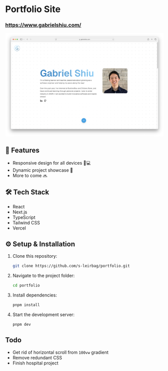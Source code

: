 # Portfolio Site

### https://www.gabrielshiu.com/

[![Screenshot](public/ss.png)](https://www.gabrielshiu.com/)

## 🚀 Features
- Responsive design for all devices 📱💻
- Dynamic project showcase 🎨
- More to come 🔜

## 🛠️ Tech Stack
- React
- Next.js
- TypeScript
- Tailwind CSS
- Vercel

## ⚙️ Setup & Installation
1. Clone this repository:
   ```bash
   git clone https://github.com/s-leirbag/portfolio.git
   ```
2. Navigate to the project folder:
   ```bash
   cd portfolio
   ```
3. Install dependencies:
   ```bash
   pnpm install
   ```
4. Start the development server:
   ```bash
   pnpm dev
   ```

## Todo
- Get rid of horizontal scroll from `100vw` gradient
- Remove redundant CSS
- Finish hospital project